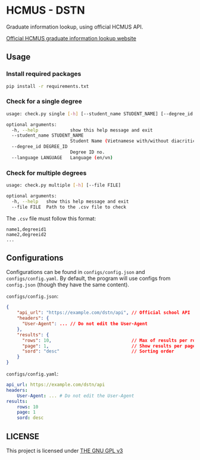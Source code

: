 # HCMUS - DSTN

Graduate information lookup, using official HCMUS API.

[Official HCMUS graduate information lookup website](https://pdt.hcmus.edu.vn/dstn)

## Usage

### Install required packages

```bash
pip install -r requirements.txt
```

### Check for a single degree

```bash
usage: check.py single [-h] [--student_name STUDENT_NAME] [--degree_id DEGREE_ID] [--language LANGUAGE]

optional arguments:
  -h, --help            show this help message and exit
  --student_name STUDENT_NAME
                        Student Name (Vietnamese with/without diacritics; upper/lowercased; or just use your Student ID)
  --degree_id DEGREE_ID
                        Degree ID no.
  --language LANGUAGE   Language (en/vn)
```

### Check for multiple degrees

```bash
usage: check.py multiple [-h] [--file FILE]

optional arguments:
  -h, --help   show this help message and exit
  --file FILE  Path to the .csv file to check
```

The `.csv` file must follow this format:

```text
name1,degreeid1
name2,degreeid2
...
```

## Configurations

Configurations can be found in `configs/config.json` and `configs/config.yaml`. By default, the program will use configs from `config.json` (though they have the same content).

`configs/config.json`:

```json
{
    "api_url": "https://example.com/dstn/api", // Official school API
    "headers": {
      "User-Agent": ... // Do not edit the User-Agent
    },
    "results": {
      "rows": 10,                              // Max of results per row
      "page": 1,                               // Show results per page.
      "sord": "desc"                           // Sorting order
    }
}
```

`configs/config.yaml`:

```yml
api_url: https://example.com/dstn/api
headers:
    User-Agent: ... # Do not edit the User-Agent
results:
    rows: 10
    page: 1
    sord: desc
```

## LICENSE

This project is licensed under [THE GNU GPL v3](LICENSE)

